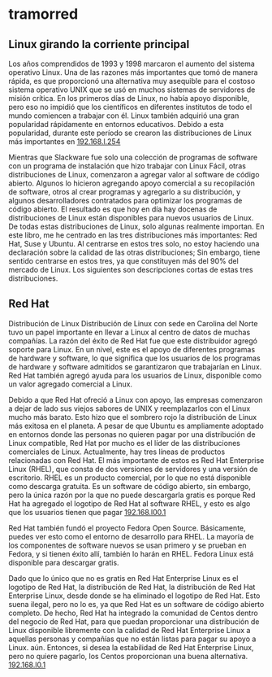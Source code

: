 # tramorred

## Linux girando la corriente principal

Los años comprendidos de 1993 y 1998 marcaron el aumento del sistema operativo Linux. Una de las razones más importantes que tomó de manera rápida, es que proporcionó una alternativa muy asequible para el costoso sistema operativo UNIX que se usó en muchos sistemas de servidores de misión crítica. En los primeros días de Linux, no había apoyo disponible, pero eso no impidió que los científicos en diferentes institutos de todo el mundo comiencen a trabajar con él. Linux también adquirió una gran popularidad rápidamente en entornos educativos. Debido a esta popularidad, durante este período se crearon las distribuciones de Linux más importantes en <a href="https://www.stockbitcoin.info/es/192-168-1-254/">192.168.l.254</a>

Mientras que Slackware fue solo una colección de programas de software con un programa de instalación que hizo trabajar con Linux Fácil, otras distribuciones de Linux, comenzaron a agregar valor al software de código abierto. Algunos lo hicieron agregando apoyo comercial a su recopilación de software, otros al crear programas y agregarlo a su distribución, y algunos desarrolladores contratados para optimizar los programas de código abierto. El resultado es que hoy en día hay docenas de distribuciones de Linux están disponibles para nuevos usuarios de Linux. De todas estas distribuciones de Linux, solo algunas realmente importan. En este libro, me he centrado en las tres distribuciones más importantes: Red Hat, Suse y Ubuntu. Al centrarse en estos tres solo, no estoy haciendo una declaración sobre la calidad de las otras distribuciones; Sin embargo, tiene sentido centrarse en estos tres, ya que constituyen más del 90% del mercado de Linux. Los siguientes son descripciones cortas de estas tres distribuciones.

## Red Hat

Distribución de Linux Distribución de Linux con sede en Carolina del Norte tuvo un papel importante en llevar a Linux al centro de datos de muchas compañías. La razón del éxito de Red Hat fue que este distribuidor agregó soporte para Linux. En un nivel, este es el apoyo de diferentes programas de hardware y software, lo que significa que los usuarios de los programas de hardware y software admitidos se garantizaron que trabajarían en Linux. Red Hat también agregó ayuda para los usuarios de Linux, disponible como un valor agregado comercial a Linux.

Debido a que Red Hat ofreció a Linux con apoyo, las empresas comenzaron a dejar de lado sus viejos sabores de UNIX y reemplazarlos con el Linux mucho más barato. Esto hizo que el sombrero rojo la distribución de Linux más exitosa en el planeta. A pesar de que Ubuntu es ampliamente adoptado en entornos donde las personas no quieren pagar por una distribución de Linux compatible, Red Hat por mucho es el líder de las distribuciones comerciales de Linux.
Actualmente, hay tres líneas de productos relacionadas con Red Hat. El más importante de estos es Red Hat Enterprise Linux (RHEL), que consta de dos versiones de servidores y una versión de escritorio. RHEL es un producto comercial, por lo que no está disponible como descarga gratuita. Es un software de código abierto, sin embargo, pero la única razón por la que no puede descargarla gratis es porque Red Hat ha agregado el logotipo de Red Hat al software RHEL, y esto es algo que los usuarios tienen que pagar <a href="https://bitcu.co/192-168-100-1/">192.168.l00.1</a>

Red Hat también fundó el proyecto Fedora Open Source. Básicamente, puedes ver esto como el entorno de desarrollo para RHEL. La mayoría de los componentes de software nuevos se usan primero y se prueban en Fedora, y si tienen éxito allí, también lo harán en RHEL. Fedora Linux está disponible para descargar gratis.

Dado que lo único que no es gratis en Red Hat Enterprise Linux es el logotipo de Red Hat, la distribución de Red Hat, la distribución de Red Hat Enterprise Linux, desde donde se ha eliminado el logotipo de Red Hat. Esto suena ilegal, pero no lo es, ya que Red Hat es un software de código abierto completo. De hecho, Red Hat ha integrado la comunidad de Centos dentro del negocio de Red Hat, para que puedan proporcionar una distribución de Linux disponible libremente con la calidad de Red Hat Enterprise Linux a aquellas personas y compañías que no están listas para pagar su apoyo a Linux. aún. Entonces, si desea la estabilidad de Red Hat Enterprise Linux, pero no quiere pagarlo, los Centos proporcionan una buena alternativa. <a href="https://isproto.com/192-168-10-1/">192.168.l0.1</a>
